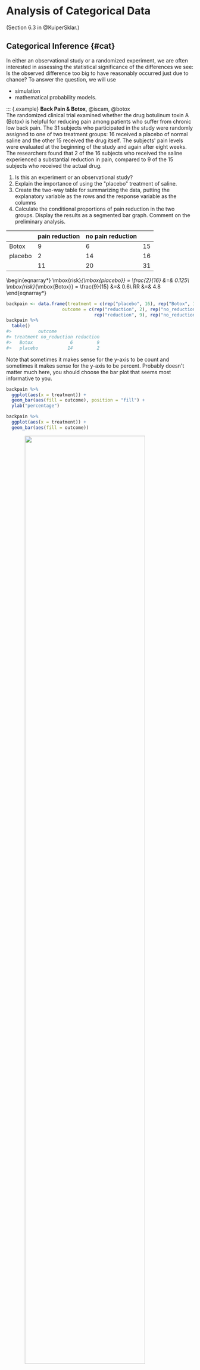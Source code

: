 # Analysis of Categorical Data 

(Section 6.3 in @KuiperSklar.) 



## Categorical Inference {#cat}

In either an observational study or a randomized experiment, we are often interested in assessing the statistical significance of the differences we see: Is the observed difference too big to have reasonably occurred just due to chance?  To answer the question, we will use

* simulation
* mathematical probability models.

::: {.example} 
**Back Pain & Botox**, @iscam, @botox  
The randomized clinical trial examined whether the drug botulinum toxin A (Botox) is helpful for reducing pain among patients who suffer from chronic low back pain.  The 31 subjects who participated in the study were randomly assigned to one of two treatment groups: 16 received a placebo of normal saline and the other 15 received the drug itself.  The subjects' pain levels were evaluated at the beginning of the study and again after eight weeks.  The researchers found that 2 of the 16 subjects who received the saline experienced a substantial reduction in pain, compared to 9 of the 15 subjects who received the actual drug.


1. Is this an experiment or an observational study?  
2. Explain the importance of using the "placebo" treatment of saline.  
3. Create the two-way table for summarizing the data, putting the explanatory variable as the rows and the response variable as the columns  
4. Calculate the conditional proportions of pain reduction in the two groups.  Display the results as a segmented bar graph.  Comment on the preliminary analysis.  


|           	| pain reduction 	| no pain reduction	|    	|
|-----------	|---------	|-------	|----	|
| Botox 	    | 9       	|    6  	| 15 	|
| placebo    	| 2        	| 14     	| 16 	|
|         | 11    	| 20	| 31 	|


\begin{eqnarray*}
\mbox{risk}_{\mbox{placebo}} = \frac{2}{16} &=& 0.125\\
\mbox{risk}_{\mbox{Botox}} = \frac{9}{15} &=& 0.6\\
RR &=& 4.8
\end{eqnarray*}




```r
backpain <- data.frame(treatment = c(rep("placebo", 16), rep("Botox", 15)),
                     outcome = c(rep("reduction", 2), rep("no_reduction", 14), 
                                 rep("reduction", 9), rep("no_reduction", 6)))
backpain %>%
  table()
#>          outcome
#> treatment no_reduction reduction
#>   Botox              6         9
#>   placebo           14         2
```


Note that sometimes it makes sense for the y-axis to be count and sometimes it makes sense for the y-axis to be percent.  Probably doesn't matter much here, you should choose the bar plot that seems most informative to you.


```r
backpain %>%
  ggplot(aes(x = treatment)) + 
  geom_bar(aes(fill = outcome), position = "fill") +
  ylab("percentage")

backpain %>%
  ggplot(aes(x = treatment)) + 
  geom_bar(aes(fill = outcome))
```

<img src="04-cat_files/figure-html/unnamed-chunk-4-1.png" width="80%" style="display: block; margin: auto;" />



5. If there was no association between the treatment and the back pain relief, about how many of the 11 "successes" would you expect to see in each group?  Did the researchers observe more successes in the saline group than expected (if the drug had no effect) or fewer successes than expected?  Is this in the direction conjectured by the researchers?

6. Is is *possible* that the drug has absolutely no effect on back pain?  That the differences were simply due to chance or random variability?  How likely is that?
:::

#### Simulation {-}

* 11 red "success" cards (pain reduction); 20 black "failure" cards (no pain reduction)
* randomly deal out (i.e. shuffle) 15 cards to the treatment group and 16 cards to the placebo group.
* count how many people in the treatment group were successes?  Repeat 5 times.

* process
    * what do the cards represent?
    * what does shuffling the cards represent?
    * what implicit assumption about the two groups did the shuffling of cards represent?
    * what observational units would be represented by the dots on the dotplot?
    * why would we count the number of repetitions with 9 or more "successes"?

* Repeat simulation using the two-way table applet:
[http://www.rossmanchance.com/applets/2021/chisqshuffle/ChiSqShuffle.htm]

* summary
    * How many reps?
    * How many as extreme as the true data?
    * What proportion are at least as extreme as the true data?
    * Do our data support the researchers conjecture?
    * What if the actual data had been 7 successes in the treatment group (and 4 in the placebo group)?

::: {.definition}
**p-value**  The p-value is the probability of seeing our results or more extreme if there is nothing interesting going on with the data.  (This is the same definition of p-value that you will always use in this class and in your own research.)
:::


Notice that regardless of whether or not the drug has an effect, the data will be different each time (think: new 31 people).  The small p-value allows us to draw cause-and-effect conclusions, but doesn't necessarily allow us to infer to a larger population.  Why not? 

|  low cutoff     	| p-value 	| high cutoff	| evidence         	|
|:-------:	|:--------------------:	|:-------:|:------------------------------	|
|       	| p-value $\leq$ 	| 0.001 	| very strong evidence         	|
| 0.001 	|  $<$ p-value $\leq$  	| 0.01  	| strong evidence              	|
| 0.01  	|  $<$ p-value $\leq$  	| 0.05  	| moderate evidence            	|
| 0.05  	|  $<$ p-value $\leq$  	| 0.10  	| weak but suggestive evidence 	|
| 0.10  	|   $<$ p-value   	|       	| little or no evidence        	|


### Simulation using R {#inferFET}

The simulation from the applet can be recreated using the **infer** package in R.  Note the different pieces of the simulation using functions like `specify()`, `hypothesize()`, `generate()`, and `calculate()`.  Also notice that this particular function works best using the difference in proportions (which we discussed in class is equivalent to recording the single count of Botox patients who had reduced back pain).

Step 1.  Calculate the observed difference in proportion of patients with reduced back pain.  Note that as with linear regression we continue to use the syntax:  `responsevariable ~ explanatoryvariable`.  

Step 2.  Go through the simulation steps, just like the applet.

* `specify()` the variables  
* `hypothesize()` about the null claim  
* `generate()` many permutions of the data  
* `calculate()` the statistic of interest for all the different permutations  

Step 3. Plot a histogram representing the differences in proportions for all the many permuted tables. The plot represents the distribution of the differences in proportion under the null hypothesis.

Step 4. Calculate the p-value from the sampling distribution generated in Step 3.



```r
library(infer)

# Step 1.
diff_props <- backpain %>%
  specify(outcome ~ treatment, success = "reduction") %>%
  calculate(stat = "diff in props")

diff_props  # print to screen to see the observed difference
#> # A tibble: 1 x 1
#>    stat
#>   <dbl>
#> 1 0.475

# Step 2.
nulldist <- backpain %>%
  specify(outcome ~ treatment, success = "reduction") %>%
  hypothesize(null = "independence") %>%
  generate(reps = 1000, type = "permute") %>%
  calculate(stat = "diff in props")

# Step 3.
visualize(nulldist) + 
  shade_p_value(obs_stat = diff_props, direction = "less")

# Step 4.
nulldist %>%
  get_p_value(obs_stat = diff_props, direction = "less")
#> # A tibble: 1 x 1
#>   p_value
#>     <dbl>
#> 1   0.999
```

<img src="04-cat_files/figure-html/unnamed-chunk-5-1.png" width="80%" style="display: block; margin: auto;" />

## Fisher's Exact Test {#fisher}

(Section 6.4 in @KuiperSklar, great detailed explanation!)

Because we have a fixed sample, we use the hypergeometric distribution to enumerate the possible ways of choosing our data or more extreme given fixed row and column totals.



|           	| pain reduction 	| no pain reduction	|    	|
|-----------	|---------	|-------	|----	|
| Botox 	    | 9 = x      	|    6  	| 15 	= n |
| placebo    	| 2        	| 14     	| 16 	|
|         | 11  = M  	| 20 = N - M	| 31 	= N|

To make it simpler, let's say I have 5 items (N=5), and I want to choose 3 of them (n=3).  How many ways can I do that?


> SSSNN, SSNSN, SSNNS, SNSSN, SNSNS, SNNSS, NSSSN, NSSNS, NSNSS, NNSSS  [5!/ 3! 2!]
> (S = select, N = not selected)


So, how many different ways can I select 11 people (out of 31) to be my "pain reduction" group?  That is the total number of different groups of size 11 from 31.  But really, we want our groups to be of a certain breakdown.  We need 2 (of 16) to have gotten the placebo and 9 (of 15) to have gotten the Botox treatment.

::: {.definition}
**Hypergeometric Probability**  For any $2 \times 2$ table when there are N observations with M total successes , the probability of observing x successes in a sample of size n is:
:::

\begin{eqnarray*}
P(X=x) = \frac{\# \mbox{ of ways to select x successes and n-x failures}}{\# \mbox{ of ways to select n subjects}} = \frac{ { M \choose x} {N-M \choose n-x}}{{N \choose n}}\\
\end{eqnarray*}

Find the P(X=2)

We can now find EXACT probabilities associated with the following hypotheses.
\begin{eqnarray*}
&&H_0: p_{pl} = p_{btx}\\
&&H_a: p_{pl} < p_{btx}\\
&&p = \mbox{true probability of no pain}\\
\end{eqnarray*}


Is this a one- or two-sided test?  Why?  [Note:  the conditions here include that the row and column totals are fixed -- a **conditional test of independence**.  However, the research project in the back of chapter 6 extends the permutation test to demonstrated that the probabilities hold even under alternative technical conditions.

Note also that we get an exact probability with no conditions needed about the sample size being big enough (we can use Fisher's Exact Test even when true probabilities are close to 0 or 1.]


## Testing independence of two categorical variables {#chisq}

(Sections 6.5, 6.6, 6.7 in @KuiperSklar.)

### $\chi^2$ tests 

(Section 6.6 in @KuiperSklar.)

2x2... but also rxc ($p_a = p_b = p_c$)


We can also use $\chi^2$ tests to evaluate $r \times c$ contingency tables.  Our main question now will be whether there is an association between two categorical variables of interest.  Note that we are now generalizing what we did with the Botox and back pain example.  Are the two variables independent?  If the two variables are independent, then the state of one variable is not related to the probability of the different outcomes of the other variable.

If the data were sampled in such a way that we have random samples of both the explanatory and response variables (e.g., cross classification study), then we typically do a test of association:

\begin{eqnarray*}
H_0: && \mbox{ the two variables are independent}\\
H_a: && \mbox{ the two variables are not independent}
\end{eqnarray*}

If the data are sampled in such a way that the response is measured across specified populations (as in the example below), we typically do a test of homogeneity of proportions.  For example,

\begin{eqnarray*}
H_0: && p_1 = p_2 = p_3\\
H_a: && \mbox{not } H_0
\end{eqnarray*}
where $p=P(\mbox{success})$ for each of groups 1,2,3.


How do we get expected frequencies?  The same mathematics hold regardless of the type of test (i.e., sampling mechanism used to collect the data). If, in fact,the variables are independent, then we should be able to multiply their probabilities.  If the probabilities are the same, we expect the overall proportion of each response variable to be the same as the proportion of the response variable in each explanatory group.  And the math in the example below follows directly.

::: {.example} 
The table below show the observed distributions of ABO blood type in three random samples of African Americans living in different locations.  The three datasets, collected in the 1950s by three different investigators, are reproduced in [@bloodtype].



|          |            |      | Blood | Type |      |       |
|----------|------------|------|-------|------|------|-------|
|          |            | A    | B     | AB   | O    | Total |
| Location | (Florida)  | 122  | 117   | 19   | 244  | 502   |
|          | (Iowa)     | 1781 | 1351  | 289  | 3301 | 6722  |
|          | (Missouri) | 353  | 269   | 60   | 713  | 1395  |
|          | Total      | 2256 | 1737  | 368  | 4258 | 8619  |
:::

#### Test of Homogeneity of Proportions (equivalent mathematically to independence)

If there is no difference in blood type proportions across the groups, then:

\begin{eqnarray*}
P(AB | FL) = P(AB | IA) = P(AB | MO) = P(AB)
\end{eqnarray*}

We will use $\hat{P}(AB) = \frac{368}{8619}$ as baseline for expectation (under $H_0$) for all the groups.  That is, we would expect,

\begin{eqnarray*}
\# \mbox{expected for AB blood and Iowa} &=&  \frac{368}{8619} \cdot 6722\\
\end{eqnarray*}


#### Test of Independence (equivalent mathematically to homogeneity of proporitions)

\begin{eqnarray*}
P(cond1 \mbox{ & } cond2 ) &=& P(cond1) P(cond2)  \mbox{ if variables 1 and 2 are independent}\\
P(AB \mbox{ blood & Iowa}) &=& P(AB \mbox{ blood}) P(\mbox{Iowa}) \\
&=& \bigg( \frac{368}{8619}\bigg) \bigg( \frac{6722}{8619} \bigg)\\
&=& 0.0333\\
\# \mbox{expected for AB blood and Iowa} &=& 0.033 \cdot 8619\\
&=& \frac{368 \cdot 6722}{8619}\\
E_{i,j} &=& \frac{(i \mbox{ row total})(j \mbox{ col total})}{\mbox{grand total}}\\
\end{eqnarray*}


And the expected values under the null hypothesis...

|          |            |         | Blood   | Type   |         |       |
|----------|------------|---------|---------|--------|---------|-------|
|          |            | A       | B       | AB     | O       | Total |
| Location | (Florida)  | 131.4   | 101.17  | 21.43  | 248.00  | 502   |
|          | (Iowa)     | 1759.47 | 1354.69 | 287.00 | 3320.83 | 6722  |
|          | (Missouri) | 365.14  | 281.14  | 59.56  | 689.16  | 1395  |
|          | Total      | 2256    | 1737    | 368    | 4258    | 8619  |


\begin{eqnarray*}
X^2 &=& \sum_{all cells} \frac{( O - E)^2}{E}\\
&=& 5.65\\
\mbox{p-value} &=& P(\chi^2_6 \geq 5.65) \\
&=& 1 - pchisq(5.65, 6)\\
&=& 0.464
\end{eqnarray*}


We cannot reject the null hypothesis.  Again, we have no evidence against the null hypothesis that blood types are independently distributed in the various regions.


How do we know if our test statistic is a big number or not?  Well, it turns out that the test statistic ($X^2$) will have an approximate $\chi^2$ distribution with degrees of freedom = $(r- 1)\cdot (c-1)$.  As long as:


* We have a random sample from the population.  
* We expect at least 1 observation in every cell ($E_i \geq 1 \forall i$)  
* We expect at least 5 observations in 80\% of the cells ($E_i \geq 5$ for 80% of $i$)  



When there are only two populations, the $\chi^2$ procedure is equivalent to the two-sided z-test for proportions.  The chi-squared test statistic is the square of the z-test statistic.  That is, the chi-squared test is exactly the same as the two-sided alternative for the z-test.

use chi-square if you have multiple populations

use z-test if you want one-sided tests or confidence intervals.


## Parameter Estimation {#catest}

(Section 6.8 in @KuiperSklar.)

::: {.definition}
**Data Types** Data are often classified as
:::

* Categorical - each unit is assigned to a category  
* Quantitative - each observational unit is assigned a numerical value  
* (Binary - a special case of categorical with 2 categories, e.g. male/female)  



> Table 6.6 on page 193 of @KuiperSklar is excellent and worth looking at.


::: {.example} 
**Popcorn & Lung Disease** @iscam  

How can we tell if popcorn production is related to lung disease?  Consider High / Low exposure:


|               | Airway obstructed | Airway not obstructed |     |
|---------------|-------------------|-----------------------|-----|
| low exposure  | 6                 | 52                    | 58  |
| high exposure | 15                | 43                    | 58  |
|               | 21                | 95                    | 116 |


Is 21 a lot of people?  Can we compare 6 vs. 15?  What should we look at?  *proportions* (always a number between 0 and 1).  Look at your data (graphically and numerically).  Segmented bar graph (mosaic plot):

\begin{figure}[ht]
\begin{center}
\includegraphics[scale=.4,angle=0]{popcornbar.pdf}
\end{center}
\end{figure}

Is there a difference in the two groups?  Look at the difference in proportions or risk:

\begin{eqnarray*}
6/58 = 0.103 & 15/58=0.2586 & \Delta = 0.156\\
p_1 = 0.65 & p_2 = 0.494 & \Delta = 0.156\\
p_1 = 0.001 & p_2 = 0.157 & \Delta = 0.156\\
\end{eqnarray*}
:::

### Differences in Proportions

It turns out that the sampling distribution of the difference in the sample proportions (of success) across two *independent* groups can be modeled by the normal distribution if we have reasonably large sample sizes (CLT).

To ensure the accuracy of the test, check whether np and n(1-p) is bigger than 5 in both samples is usually adequate.  A more precise check is $n_s \hat{p}_c$ and $n_s(1-\hat{p}_c)$ are both greater than 5; $n_s$ is the smaller of the two sample sizes and $\hat{p}_c$is the sample proportion when the two samples are combined into one.


Note:
\begin{eqnarray*}
\hat{p}_1 - \hat{p}_2 \sim N\Bigg(p_1 - p_2, \sqrt{\frac{p_1(1-p_1)}{n_1} + \frac{p_2(1-p_2)}{n_2}}\Bigg)
\end{eqnarray*}

When testing independence, we assume that $p_1=p_2$, so we use the pooled estimate of the proportion to calculate the SE:
\begin{eqnarray*}
SE(\hat{p}_1 - \hat{p}_2) = \sqrt{ \hat{p}_c(1-\hat{p}_c) \bigg(\frac{1}{n_1} + \frac{1}{n_2}\bigg)}
\end{eqnarray*}

So, when testing, the appropriate test statistic is:
\begin{eqnarray*}
 Z = \frac{\hat{p}_1 - \hat{p}_2 - 0}{ \sqrt{ \hat{p}_c(1-\hat{p}_c) (\frac{1}{n_1} + \frac{1}{n_2})}}
\end{eqnarray*}


### CI for differences in proportions

We can't pool our estimate for the SE, but everything else stays the same...


\begin{eqnarray*}
SE(\hat{p}_1 - \hat{p}_2) = \sqrt{\frac{\hat{p}_1(1-\hat{p}_1)}{n_1} + \frac{\hat{p}_2(1-\hat{p}_2)}{n_2}}
\end{eqnarray*}



The main idea here is to determine whether two categorical variables are independent.  That is, does knowledge of the value of one variable tell me something about the probability of the other variable (gender and pregnancy).  We're going to talk about two different ways to approach this problem.

### Relative Risk

::: {.definition}
**Relative Risk**  The relative risk (RR) is the ratio of risks for each group.  We say, "The risk of success is **RR** times higher for those in group 1 compared to those in group 2."
:::

\begin{eqnarray*}
\mbox{relative risk} &=& \frac{\mbox{risk group 1}}{\mbox{risk group 2}}\\
&=&  \frac{\mbox{proportion of successes in group 1}}{\mbox{proportion of successes in group 2}}\\
\mbox{RR} &=& \frac{p_1}{p_2} = \frac{p_1}{p_2}\\
\hat{\mbox{RR}} &=& \frac{\hat{p}_1}{\hat{p}_2}
\end{eqnarray*}


$\hat{RR}$ in the popcorn example is $\frac{15/58}{6/58} = 2.5$.  We say, "The risk of airway obstruction is 2.5 times higher for those in high exposure group compared to those in the low exposure group."  What about

* sample size?  
* baseline risk?  

To create confidence intervals for relative risk, we use the fact that:

\begin{eqnarray*}
SE(\ln (\hat{RR})) &\approx& \sqrt{\frac{(1 - \hat{p}_1)}{n_1 \hat{p}_1} + \frac{(1-\hat{p}_2)}{n_2 \hat{p}_2}}
\end{eqnarray*}

### Odds Ratios

A related concept to risk is odds.  It is often used in horse racing, where "success" is typically defined as losing.  So, if the odds are 3 to 1 we would expect to lose 3/4 of the time.

::: {.definition}
**Odds Ratio** A related concept to risk is odds.  It is often used in horse racing, where "success" is typically defined as losing.  So, if the odds are 3 to 1 we would expect to lose 3/4 of the time.  The odds ratio (OR) is the ratio of odds for each group.  We say, "The odds of success is **OR** times higher for those in group 1 compared to those group 2."
:::

\begin{eqnarray*}
\mbox{odds} &=& \frac{\mbox{proportion of successes}}{\mbox{proportion of failures}}\\
&=& \frac{\mbox{number of successes}}{\mbox{number of failures}} = \theta\\
\hat{\mbox{odds}} &=& \hat{\theta}\\
\mbox{odds ratio} &=& \frac{\mbox{odds group 1}}{\mbox{odds group 2}} \\
\mbox{OR} &=& \frac{\theta_1}{\theta_2} = \frac{p_1/(1-p_1)}{p_2/(1-p_2)}= \frac{p_1/(1-p_1)}{p_2/(1-p_2)}\\
\hat{\mbox{OR}} &=& \frac{\hat{\theta}_1}{\hat{\theta}_2} = \frac{\hat{p}_1/(1-\hat{p}_1)}{\hat{p}_2/(1-\hat{p}_2)}\\
\end{eqnarray*}


$\hat{OR}$ in the popcorn example is $\frac{15/43}{6/52} = 3.02$.  We say, "The odds of airway obstruction are 3 times higher for those in the high exposure group compared to those in the low exposure group."


#### OR is more extreme than RR

Without loss of generality, assume the true $RR > 1$, implying $p_1 / p_2 > 1$ and $p_1 > p_2$.

Note the following sequence of consequences:

\begin{eqnarray*}
RR = \frac{p_1}{p_2} &>& 1\\
\frac{1 - p_1}{1 - p_2} &<& 1\\
\frac{ 1 / (1 - p_1)}{1 / (1 - p_2)} &>& 1\\
\frac{p_1}{p_2} \cdot \frac{ 1 / (1 - p_1)}{1 / (1 - p_2)} &>& \frac{p_1}{p_2}\\
OR &>& RR
\end{eqnarray*}

#### Other considerations:

* Observational study (who worked in each place?)  
* Cross sectional (only one point in time)  
* Healthy worker effect (who stayed home sick?)    
* **Explanatory variable** is one that is a potential explanation for any changes (here exposure level).  
* **Response variable** is the measured outcome of interest (here airway obstruction).  


::: {.example} 
**Smoking & Lung Cancer** @iscam  

After World War II, evidence began mounting that there was a link between cigarette smoking and pulmonary carcinoma (lung cancer).  In the 1950s, two now classic articles were published on the subject.  One of these studies was conducted in the United States by @wynder.  They found records from a large number (684) of patients with proven bronchiogenic carcinoma (a specific form of lung cancer) in hospitals in California, Colorado, Missouri, New Jersey, New York, Ohio, Pennsylvania, and Utah.  They personally interviewed 634 of the subjects to identify their smoking habits, occupation, exposure to dust and fumes, alcohol intake, education, and cause of death of parents and siblings.  Thirty-three subjects completed mailed questionnaires, and information for the other 17 was obtained from family members or close acquaintances.  Of those in the study, the researchers focused on 605 male patients with the same form of lung cancer.  Another 1332 hospital patients with similar age and economic distribution (including 780 males) without lung cancer were interviewed by these researchers in St. Louis and by other researchers in Boston, Cleveland, and Hines, Illinois.

The following two-way table replicates the counts for the 605 male patients with the same form of cancer and for the "control-group" of 780 males.



|           |           | patients | controls |
|-----------|-----------|----------|----------|
| none      | $<$ 1/day | 8        | 114      |
| light     | 1-9/day   | 14       | 90       |
| mod heavy | 10-15/day | 61       | 148      |
| heavy     | 16-20/day | 213      | 278      |
| excessive | 21-34/day | 187      | 90       |
| chain     | 35$+$/day | 122      | 60       |


Given the results of the study, do you think we can generalize from the sample to the population?  Explain and make it clear that you know the difference between a sample and a population.
:::


|               | cancer | healthy |     |
|---------------|--------|---------|-----|
| chain smoking | 122    | 60      | 182 |
| no smoking    | 8      | 114     | 122 |
|               | 130    | 174     | 304 |

* Causation?  
* Case-control study  (605 with lung cancer, 780 without... baseline rate?)  


| Group A 	| Group B 	|
|-----------------------	|-----------------------	|
| expl = smoking status 	| expl = lung cancer 	|
| resp = lung cancer 	| resp = smoking status 	|


* If lung cancer is considered a success and no smoking is baseline:  

\begin{eqnarray*}
\hat{RR} &=& \frac{122/182}{8/122} = 10.22\\
\hat{OR} &=& \frac{122/60}{8/114} = 28.9\\
\end{eqnarray*}
The risk of lung cancer is 10.22 times higher for those who smoke than for those who don't smoke.

The odds of lung cancer is 28.9 times higher for those who smoke than for those who don't smoke.


* If chain smoking is considered a success and healthy is baseline:  

\begin{eqnarray*}
\hat{RR} &=& \frac{122/130}{60/174} = 2.7\\
\hat{OR} &=& \frac{122/8}{60/114} = 28.9\\
\end{eqnarray*}
The risk of smoking is 2.7 times higher for those who have lung cancer than for those who don't have lung cancer.

The odds of smoking is 28.9 times higher for those who have lung cancer than for those who don't have lung cancer.


\noindent
We know the risk of being a light smoker if you have lung cancer but we do *not* know the risk of lung cancer if you are a light smoker.  Let's say we have a *population* of 1,000,000 people:

|               | cancer | healthy |           |
|---------------|--------|---------|-----------|
| light smoking | 49,000 | 51,000  | 100,000   |
| no smoking    | 1,000  | 899,000 | 900,000   |
|               | 50,000 | 950,000 | 1,000,000 |

\begin{eqnarray*}
P(\mbox{light} | \mbox{lung cancer}) &=& \frac{49,000}{50,000} = 0.98\\
P(\mbox{lung cancer} | \mbox{light}) &=& \frac{49,000}{100,000} = 0.49\\
\end{eqnarray*}



* What is the explanatory variable?
* What is the response variable?
* relative risk?
* odds ratio?


| Group A 	| Group B 	|
|-----------------------	|-----------------------	|
| expl = smoking status 	| expl = lung cancer 	|
| resp = lung cancer 	| resp = smoking status 	|


* If lung cancer is considered a success and no smoking is baseline:

\begin{eqnarray*}
RR &=& \frac{49/100}{1/900} = 441\\
OR &=& \frac{49/51}{1/899} = 863.75\\
\end{eqnarray*}

* If light smoking is considered a success and healthy is baseline:

\begin{eqnarray*}
RR &=& \frac{49/50}{51/950} = 18.25\\
OR &=& \frac{49/1}{51/899} = 863.75\\
\end{eqnarray*}


OR is the same no matter which variable you choose as explanatory versus response!  Though, in general, we still prefer to know baseline odds or baseline risk (which we can't know with a case-control study).


::: {.example} 
**More on Smoking & Lung Cancer**, @iscam  
Now we have a cohort prospective study.  (Previously we had a case-control retrospective study).  Now do we have baseline risk estimates?  Yes!  But be careful, we can't conclude causation, because the study is still observational.
:::


### Confidence Interval for OR {#ciOR}

Due to some theory that we won't cover:

\begin{eqnarray*}
SE(\ln (\hat{OR})) &\approx& \sqrt{\frac{1}{n_1 \hat{p}_1 (1-\hat{p}_1)} + \frac{1}{n_2 \hat{p}_2 (1-\hat{p}_2)}}
\end{eqnarray*}

Note that your book introduces $SE(\ln(\hat{OR}))$ in the context of hypothesis testing where the null, $H_0: p_1 = p_2$, is assumed to be true.  If the null is true, you'd prefer an estimate for the proportion of success to be based on the entire sample:

\begin{eqnarray*}
SE(\ln (\hat{OR})) &\approx& \sqrt{\frac{1}{n_1 \hat{p} (1-\hat{p})} + \frac{1}{n_2 \hat{p}(1-\hat{p})}}
\end{eqnarray*}


So, a $(1-\alpha)100\%$ CI for the $\ln(OR)$ is:
\begin{eqnarray*}
\ln(\hat{OR}) \pm z_{1-\alpha/2} SE(\ln(\hat{OR}))
\end{eqnarray*}

Which gives a $(1-\alpha)100\%$ CI for the $OR$:
\begin{eqnarray*}
(e^{\ln(\hat{OR}) - z_{1-\alpha/2} SE(\ln(\hat{OR}))}, e^{\ln(\hat{OR}) + z_{1-\alpha/2} SE(\ln(\hat{OR}))})
\end{eqnarray*}


Back to the example... $OR = 28.9.$
\begin{eqnarray*}
SE(\ln(\hat{OR})) &=& \sqrt{\frac{1}{182*0.67*(1-0.67)} + \frac{1}{122*0.0656*(1-0.0656)}}\\
&=& 0.398\\
90\% \mbox{ CI for } \ln(OR) && \ln(28.9) \pm 1.645 \cdot 0.398\\
&& 3.366 \pm 1.645 \cdot 0.398\\
&& (2.71, 4.02)\\
90\% \mbox{ CI for } OR && (e^{2.71}, e^{4.02})\\
&& (15.04, 55.47)\\
\end{eqnarray*}


We are 90% confident that the true $\ln(OR)$ is between 2.71 and 4.02.  We are 90% confident that the true $OR$ is between 15.04 and 55.47.  That is, the true odds of getting lung cancer if you smoke are somewhere between 15.04 and 55.47 times higher than if you don't smoke, with 90% confidence.



Note 1: we use the theory which allows us to understand the sampling distribution for the $\ln(\hat{OR}).$  We use the *process* for creating CIs to transform back to $OR$.

Note 2: We do not use the t-distribution here because we are not estimating the population standard deviation.

Note 3: There are not good general guidelines for checking whether the sample sizes are large enough for the normal approximation.  Most authorities agree that one can get away with smaller sample sizes here than for the differences of two proportions.  If the sample sizes pass the rough check discussed for $\chi^2$, they should be large enough to support inferences based on the approximate normality of the log of the estimated odds ratio, too.  [@sleuth, page 541]

For the normal approximation to hold, we need the expected counts in each cell to be at least 5. [@pagano, page 355]


Note 4: If any of the cells are zero, many people will add 0.5 to that cell's observed value.


Note 5: The OR will always be more extreme than the RR (one more reason to be careful...)

\begin{eqnarray*}
\mbox{assume } && \frac{X_1 / n_1}{X_2 / n_2} = RR > 1\\
& & \\
\frac{X_1}{n_1} &=& RR \ \ \frac{X_2}{n_2}\\
\frac{X_1}{n_1 - X_1} &=& RR \ \ \bigg( \frac{n_1}{n_2}  \frac{n_2 - X_2}{n_1 - X_1} \bigg) \frac{X_2}{n_2-X_2}\\
OR &=& RR \ \ \bigg(\frac{n_1}{n_2} \bigg) \frac{n_2 - X_2}{n_1 - X_1}\\
 &=& RR \ \ \bigg(\frac{1/n_2}{1/n_1} \bigg) \frac{n_2 - X_2}{n_1 - X_1}\\
 &=& RR  \ \ \frac{1 - X_2/n_2}{1 - X_1/n_1}\\
 & > & RR
\end{eqnarray*}
[$1 - \frac{X_2}{n_2} > 1 - \frac{X_1}{n_1} \rightarrow \frac{1 - \frac{X_2}{n_2}}{1 - \frac{X_1}{n_1}} > 1$]


Note 6: $RR \approx OR$ if the risk is small (the denominator of the OR will be very similar to the denominator of the RR).



## Types of Studies {#studies}

(Section 6.9 of @KuiperSklar.)

::: {.definition}
**Explanatory variable** is one that is a potential explanation for any changes in the response variable.
:::

::: {.definition}
**Response variable** is the measured outcome of interest.
:::

::: {.definition}
**Case-control study:** identify observational units by response
:::

::: {.definition}
**Cohort study:** identify observational units by explanatory variable
:::

::: {.definition}
**Cross-classification study:** identify observational units regardless of levels of the variable.
:::

### Retrospective versus Prospective Studies

After much research (and asking many people who do not all agree!), I finally came across a definition of retrospective that I like.  Note, however, that many many books *define* retrospective as synonymous with case-control.  That is, they define a retrospective study to be one in which the observational units were chosen based on their status of the response variable.  I disagree with that definition.  As you see below, retrospective studies are defined based on the when the variables were *measured*.  I've also given a quote from the Kuiper text where retrospective is defined as any study where historic data are collected (I like this definition less).

::: {.definition}
A **prospective** study watches for outcomes, such as the development of a disease, during the study period.  The explanatory variables are *measured* before the response variable occurs.
:::

::: {.definition}
A **retrospective** study looks backwards and examines exposures to suspected risk or protection factors in relation to an outcome that is established at the start of the study.   The explanatory variables are *measured* after the response has happened.
:::

> Studies can be classified further as either prospective or retrospective. We define a prospective study as one in which exposure and covariate measurements are made before the cases of illness occur. In a retrospective study these measurements are made after the cases have already occurred... Early writers referred to cohort studies as prospective studies and to case-control studies as retrospective studies because cohort studies usually begin with identification of the exposure status and then measure disease occurrence, whereas case-control studies usually begin by identifying cases and controls and then measure exposure status. The terms prospective and retrospective, however, are more usefully employed to describe the **timing of disease occurrence with respect to exposure measurement**. For example, case-control studies can be either prospective or retrospective.  A prospective case-control study uses exposure measurements taken before disease, whereas a retrospective case-control study uses measurements taken after disease.  [@modepi, page 74]

> Retrospective cohort studies also exist. In these designs past (medical) records are often used to collect data. As with prospective cohort studies, the objective is still to first establish groups based on an explanatory variable. However since these are past records the response variable can be collected at the same time. [@KuiperSklar, chapter 6, page 24]


Understanding if a study is retrospective or prospective leads to having a sense of the biases within a study.  

* The retrospective aspect may introduce selection bias and misclassification or information bias. With retrospective studies, the temporal relationship is frequently difficult to assess.  

#### Disadvantages of Prospective Cohort Studies {-}
  
* You may have to follow large numbers of subjects for a long time.  
* They can be very expensive and time consuming.  
* They are not good for rare diseases.  
* They are not good for diseases with a long latency.  
* Differential loss to follow up can introduce bias.  


#### Disadvantages of Retrospective Cohort Studies {-}  

* As with prospective cohort studies, they are not good for very rare diseases.
* If one uses records that were not designed for the study, the available data may be of poor quality.
* There is frequently an absence of data on potential confounding factors if the data was recorded in the past.
* It may be difficult to identify an appropriate exposed cohort and an appropriate comparison group.
* Differential losses to follow up can also bias retrospective cohort studies.

Disadvantages from: http://sphweb.bumc.bu.edu/otlt/MPH-Modules/EP/EP713_CohortStudies/EP713_CohortStudies5.html


##### Examples of studies: {-}

* cross-classification, prospective: NHANES  
* cross-classification, retrospective: death records (if exposure is measured post-hoc)  
* case-control, prospective: the investigator still *enrolls* based on outcome status, but the investigator must wait for the cases to occur    
* case-control, retrospective: at the start of the study, all cases have already occurred and the investigator goes back to measure the exposure (explanatory) variable  
* cohort, prospective: follows the selected participants to assess the proportion who develop the disease of interest  
* cohort, retrospective: the exposure and outcomes have already happened (i.e., death records)    

#### Which test? {-}

(Section 6.1 of @KuiperSklar.)

It turns out that the tests above (independence, homogeneity of proportions, homogeneity of odds) are typically equivalent with respect to their conclusions.  However, they each have particular conditions related to what they are testing, but that we can generally use any of them for our hypotheses of interest.  However, we need to be very careful about our **interpretations**!



(No goodness of fit, section 6.11 of @KuiperSklar.)

## R Example (categorical data): Botox and back pain


###  Entering and visualizing the data


```r
backpain <- data.frame(treatment = c(rep("placebo", 16), rep("Botox", 15)),
                     outcome = c(rep("reduction", 2), rep("no reduction", 14), 
                                 rep("reduction", 9), rep("no reduction", 6)))
backpain %>%
  table()
#>          outcome
#> treatment no reduction reduction
#>   Botox              6         9
#>   placebo           14         2

backpain %>%
  ggplot(aes(x = treatment)) + 
  geom_bar(aes(fill = outcome), position = "fill") +
  ylab("percentage")

backpain %>%
  ggplot(aes(x = treatment)) + 
  geom_bar(aes(fill = outcome))
```

<img src="04-cat_files/figure-html/unnamed-chunk-6-1.png" width="80%" style="display: block; margin: auto;" /><img src="04-cat_files/figure-html/unnamed-chunk-6-2.png" width="80%" style="display: block; margin: auto;" />


### Fisher's Exact Test


```r
backpain %>%
  table() %>%
  fisher.test()
#> 
#> 	Fisher's Exact Test for Count Data
#> 
#> data:  .
#> p-value = 0.009
#> alternative hypothesis: true odds ratio is not equal to 1
#> 95 percent confidence interval:
#>  0.00848 0.71071
#> sample estimates:
#> odds ratio 
#>      0.104

# their CI is an inversion of the HT
# an approximate SE for the ln(OR) is given by:
se.lnOR <- sqrt(1/(16*(2/16)*(14/16)) + 1/(15*(9/15)*(6/15)))
se.lnOR
#> [1] 0.922
```

### Chi-squared Analysis


```r
backpain %>%
  table() %>%
  chisq.test()
#> 
#> 	Pearson's Chi-squared test with Yates' continuity correction
#> 
#> data:  .
#> X-squared = 6, df = 1, p-value = 0.02
```

